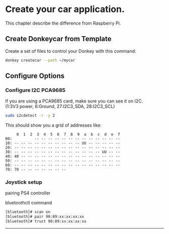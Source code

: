 # Create your car application.

This chapter describe the difference from Raspberry Pi.

## Create Donkeycar from Template

Create a set of files to control your Donkey with this command:

```bash
donkey createcar --path ~/mycar
```



## Configure Options

### Configure I2C PCA9685

If you are using a PCA9685 card, make sure you can see it on I2C.  
(1:3V3 power, 6:Ground, 27:I2C3_SDA, 28:I2C3_SCL)

```bash
sudo i2cdetect -r -y 2
```

This should show you a grid of addresses like:

```
     0  1  2  3  4  5  6  7  8  9  a  b  c  d  e  f
00:          -- -- -- -- -- -- -- -- -- -- -- -- --
10: -- -- -- -- -- -- -- -- -- -- UU -- -- -- -- --
20: -- -- -- -- -- -- -- -- -- -- -- -- -- -- -- --
30: -- -- -- -- -- -- -- -- -- -- -- -- -- UU -- --
40: 40 -- -- -- -- -- -- -- -- -- -- -- -- -- -- --
50: -- -- -- -- -- -- -- -- -- -- -- -- -- -- -- --
60: -- -- -- -- -- -- -- -- -- -- -- -- -- -- -- --
70: 70 -- -- -- -- -- -- --
```



### Joystick setup

pairing PS4 controller

bluetoothctl command
```bash
[bluetooth]# scan on
[bluetooth]# pair 90:89:xx:xx:xx:xx
[bluetooth]# trust 90:89:xx:xx:xx:xx
```


-------

